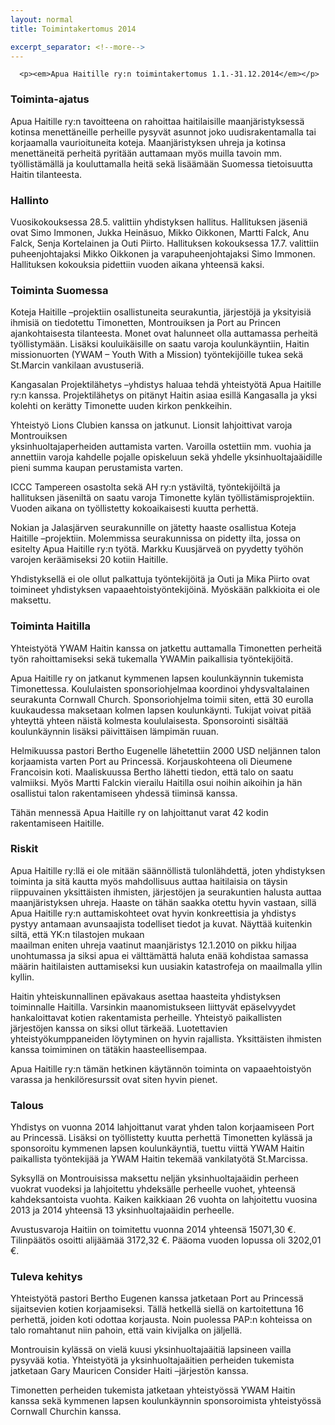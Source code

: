 ```yaml
---
layout: normal
title: Toimintakertomus 2014

excerpt_separator: <!--more-->
---
```



      <p><em>Apua Haitille ry:n toimintakertomus 1.1.-31.12.2014</em></p>
<h3>Toiminta-ajatus</h3>
<p>Apua Haitille ry:n tavoitteena on rahoittaa haitilaisille maanjäristyksessä kotinsa menettäneille perheille pysyvät asunnot joko uudisrakentamalla tai korjaamalla vaurioituneita koteja. Maanjäristyksen uhreja ja kotinsa menettäneitä perheitä pyritään auttamaan myös muilla tavoin mm. työllistämällä ja kouluttamalla heitä sekä lisäämään Suomessa tietoisuutta Haitin tilanteesta.</p>

<!--more-->

<h3>Hallinto</h3>
<p>Vuosikokouksessa 28.5. valittiin yhdistyksen hallitus. Hallituksen jäseniä ovat Simo Immonen, Jukka Heinäsuo, Mikko Oikkonen, Martti Falck, Anu Falck, Senja Kortelainen ja Outi Piirto. Hallituksen kokouksessa 17.7. valittiin puheenjohtajaksi Mikko Oikkonen ja varapuheenjohtajaksi Simo Immonen. Hallituksen kokouksia pidettiin vuoden aikana yhteensä kaksi.</p>
<h3>Toiminta Suomessa</h3>
<p>Koteja Haitille –projektiin osallistuneita seurakuntia, järjestöjä ja yksityisiä ihmisiä on tiedotettu Timonetten, Montrouiksen ja Port au Princen ajankohtaisesta tilanteesta. Monet ovat halunneet olla auttamassa perheitä työllistymään. Lisäksi kouluikäisille on saatu varoja koulunkäyntiin, Haitin missionuorten (YWAM – Youth With a Mission) työntekijöille tukea sekä St.Marcin vankilaan avustuseriä.</p>
<p>Kangasalan Projektilähetys –yhdistys haluaa tehdä yhteistyötä Apua Haitille ry:n kanssa. Projektilähetys on pitänyt Haitin asiaa esillä Kangasalla ja yksi kolehti on kerätty Timonette uuden kirkon penkkeihin.</p>
<p>Yhteistyö Lions Clubien kanssa on jatkunut. Lionsit lahjoittivat varoja Montrouiksen<br />
yksinhuoltajaperheiden auttamista varten. Varoilla ostettiin mm. vuohia ja annettiin varoja kahdelle pojalle opiskeluun sekä yhdelle yksinhuoltajaäidille pieni summa kaupan perustamista varten.</p>
<p>ICCC Tampereen osastolta sekä AH ry:n ystäviltä, työntekijöiltä ja hallituksen jäseniltä on saatu varoja Timonette kylän työllistämisprojektiin. Vuoden aikana on työllistetty kokoaikaisesti kuutta perhettä.</p>
<p>Nokian ja Jalasjärven seurakunnille on jätetty haaste osallistua Koteja Haitille –projektiin. Molemmissa seurakunnissa on pidetty ilta, jossa on esitelty Apua Haitille ry:n työtä. Markku Kuusjärveä on pyydetty työhön varojen keräämiseksi 20 kotiin Haitille.</p>
<p>Yhdistyksellä ei ole ollut palkattuja työntekijöitä ja Outi ja Mika Piirto ovat toimineet yhdistyksen vapaaehtoistyöntekijöinä. Myöskään palkkioita ei ole maksettu.</p>
<h3>Toiminta Haitilla</h3>
<p>Yhteistyötä YWAM Haitin kanssa on jatkettu auttamalla Timonetten perheitä työn rahoittamiseksi sekä tukemalla YWAMin paikallisia työntekijöitä.</p>
<p>Apua Haitille ry on jatkanut kymmenen lapsen koulunkäynnin tukemista Timonettessa. Koululaisten sponsoriohjelmaa koordinoi yhdysvaltalainen seurakunta Cornwall Church. Sponsoriohjelma toimii siten, että 30 eurolla kuukaudessa maksetaan kolmen lapsen koulunkäynti. Tukijat voivat pitää yhteyttä yhteen näistä kolmesta koululaisesta. Sponsorointi sisältää koulunkäynnin lisäksi päivittäisen lämpimän ruuan.</p>
<p>Helmikuussa pastori Bertho Eugenelle lähetettiin 2000 USD neljännen talon korjaamista varten Port au Princessä. Korjauskohteena oli Dieumene Francoisin koti. Maaliskuussa Bertho lähetti tiedon, että talo on saatu valmiiksi. Myös Martti Falckin vierailu Haitilla osui noihin aikoihin ja hän osallistui talon rakentamiseen yhdessä tiiminsä kanssa.</p>
<p>Tähän mennessä Apua Haitille ry on lahjoittanut varat 42 kodin rakentamiseen Haitille.</p>
<h3>Riskit</h3>
<p>Apua Haitille ry:llä ei ole mitään säännöllistä tulonlähdettä, joten yhdistyksen toiminta ja sitä kautta myös mahdollisuus auttaa haitilaisia on täysin riippuvainen yksittäisten ihmisten, järjestöjen ja seurakuntien halusta auttaa maanjäristyksen uhreja. Haaste on tähän saakka otettu hyvin vastaan, sillä Apua Haitille ry:n auttamiskohteet ovat hyvin konkreettisia ja yhdistys pystyy antamaan avunsaajista todelliset tiedot ja kuvat. Näyttää kuitenkin siltä, että YK:n tilastojen mukaan<br />
maailman eniten uhreja vaatinut maanjäristys 12.1.2010 on pikku hiljaa unohtumassa ja siksi apua ei välttämättä haluta enää kohdistaa samassa määrin haitilaisten auttamiseksi kun uusiakin katastrofeja on maailmalla yllin kyllin.</p>
<p>Haitin yhteiskunnallinen epävakaus asettaa haasteita yhdistyksen toiminnalle Haitilla. Varsinkin maanomistukseen liittyvät epäselvyydet hankaloittavat kotien rakentamista perheille. Yhteistyö paikallisten järjestöjen kanssa on siksi ollut tärkeää. Luotettavien yhteistyökumppaneiden löytyminen on hyvin rajallista. Yksittäisten ihmisten kanssa toimiminen on tätäkin haasteellisempaa.</p>
<p>Apua Haitille ry:n tämän hetkinen käytännön toiminta on vapaaehtoistyön varassa ja henkilöresurssit ovat siten hyvin pienet.</p>
<h3>Talous</h3>
<p>Yhdistys on vuonna 2014 lahjoittanut varat yhden talon korjaamiseen Port au Princessä. Lisäksi on työllistetty kuutta perhettä Timonetten kylässä ja sponsoroitu kymmenen lapsen koulunkäyntiä, tuettu viittä YWAM Haitin paikallista työntekijää ja YWAM Haitin tekemää vankilatyötä St.Marcissa.</p>
<p>Syksyllä on Montrouisissa maksettu neljän yksinhuoltajaäidin perheen vuokrat vuodeksi ja lahjoitettu yhdeksälle perheelle vuohet, yhteensä kahdeksantoista vuohta. Kaiken kaikkiaan 26 vuohta on lahjoitettu vuosina 2013 ja 2014 yhteensä 13 yksinhuoltajaäidin perheelle.</p>
<p>Avustusvaroja Haitiin on toimitettu vuonna 2014 yhteensä 15071,30 €. Tilinpäätös osoitti alijäämää 3172,32 €. Pääoma vuoden lopussa oli 3202,01 €.</p>
<h3>Tuleva kehitys</h3>
<p>Yhteistyötä pastori Bertho Eugenen kanssa jatketaan Port au Princessä sijaitsevien kotien korjaamiseksi. Tällä hetkellä siellä on kartoitettuna 16 perhettä, joiden koti odottaa korjausta. Noin puolessa PAP:n kohteissa on talo romahtanut niin pahoin, että vain kivijalka on jäljellä.</p>
<p>Montrouisin kylässä on vielä kuusi yksinhuoltajaäitiä lapsineen vailla pysyvää kotia. Yhteistyötä ja yksinhuoltajaäitien perheiden tukemista jatketaan Gary Mauricen Consider Haiti –järjestön kanssa.</p>
<p>Timonetten perheiden tukemista jatketaan yhteistyössä YWAM Haitin kanssa sekä kymmenen lapsen koulunkäynnin sponsoroimista yhteistyössä Cornwall Churchin kanssa.</p>
